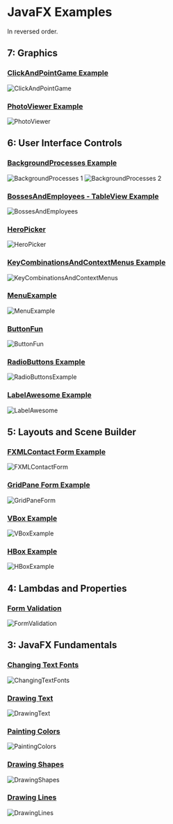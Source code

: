 JavaFX Examples
===============

In reversed order.

7: Graphics
-----------

### [ClickAndPointGame Example](src/main/java/learnfx/javafx9be/ch07graphics/animation/ClickAndPointGame.java)

![ClickAndPointGame](img/ch07graphics/ClickAndPointGame.png "ClickAndPointGame")


### [PhotoViewer Example](src/main/java/learnfx/javafx9be/ch07graphics/photoviewer/PhotoViewer.java)

![PhotoViewer](img/ch07graphics/PhotoViewer.png "PhotoViewer")


6: User Interface Controls
--------------------------

### [BackgroundProcesses Example](src/main/java/learnfx/javafx9be/ch06controls/BackgroundProcesses.java)

![BackgroundProcesses 1](img/ch06controls/BackgroundProcesses_1.png "BackgroundProcesses1")
![BackgroundProcesses 2](img/ch06controls/BackgroundProcesses_2.png "BackgroundProcesses2")    


### [BossesAndEmployees - TableView Example](src/main/java/learnfx/javafx9be/ch06controls/BossesAndEmployees.java)

![BossesAndEmployees](img/ch06controls/BossesAndEmployees.png "BossesAndEmployees")


### [HeroPicker](src/main/java/learnfx/javafx9be/ch06controls/HeroPicker.java)

![HeroPicker](img/ch06controls/HeroPicker.png "HeroPicker")


### [KeyCombinationsAndContextMenus Example](src/main/java/learnfx/javafx9be/ch06controls/KeyCombinationsAndContextMenus.java)

![KeyCombinationsAndContextMenus](img/ch06controls/KeyCombinationsAndContextMenus.png "KeyCombinationsAndContextMenus")


### [MenuExample](src/main/java/learnfx/javafx9be/ch06controls/MenuExample.java)

![MenuExample](img/ch06controls/MenusExample.png "MenuExample")


### [ButtonFun](src/main/java/learnfx/javafx9be/ch06controls/ButtonFun.java)

![ButtonFun](img/ch06controls/ButtonFun.png "ButtonFun")


### [RadioButtons Example](src/main/java/learnfx/javafx9be/ch06controls/RadioButtonsExample.java)

![RadioButtonsExample](img/ch06controls/RadioButtonsExample.png "RadioButtonsExample")


### [LabelAwesome Example](src/main/java/learnfx/javafx9be/ch06controls/LabelAwesome.java)

![LabelAwesome](img/ch06controls/LabelAwesome.png "LabelAwesome")


5: Layouts and Scene Builder
----------------------------

### [FXMLContact Form Example](src/main/java/learnfx/javafx9be/ch05layouts/fxmlusage/FXMLContactForm.java)

![FXMLContactForm](img/ch05layouts/FXMLContactForm.png "FXMLContactForm")


### [GridPane Form Example](src/main/java/learnfx/javafx9be/ch05layouts/gridpane/GridPaneForm.java)

![GridPaneForm](img/ch05layouts/GridPaneForm.png "GridPaneForm")


### [VBox Example](src/main/java/learnfx/javafx9be/ch05layouts/VBoxExample.java)

![VBoxExample](img/ch05layouts/VBoxExample.png "VBoxExample")


### [HBox Example](src/main/java/learnfx/javafx9be/ch05layouts/HBoxExample.java)

![HBoxExample](img/ch05layouts/HBoxExample.png "HBoxExample")


4: Lambdas and Properties
-------------------------

### [Form Validation](src/main/java/learnfx/javafx9be/ch04lambda/FormValidation.java)

![FormValidation](img/ch04lambda/FormValidation.png "FormValidation")



3: JavaFX Fundamentals
----------------------

### [Changing Text Fonts](src/main/java/learnfx/javafx9be/ch03fund/ChangingTextFonts.java)

![ChangingTextFonts](img/ch03fund/ChangingTextFonts.png "ChangingTextFonts")


### [Drawing Text](src/main/java/learnfx/javafx9be/ch03fund/DrawingText.java)

![DrawingText](img/ch03fund/DrawingText.png "DrawingText")


### [Painting Colors](src/main/java/learnfx/javafx9be/ch03fund/PaintingColors.java)

![PaintingColors](img/ch03fund/PaintingColors.png "PaintingColors")


### [Drawing Shapes](src/main/java/learnfx/javafx9be/ch03fund/DrawingShapes.java)

![DrawingShapes](img/ch03fund/DrawingShapes.png "DrawingShapes")


### [Drawing Lines](src/main/java/learnfx/javafx9be/ch03fund/DrawingLines.java)

![DrawingLines](img/ch03fund/DrawingLines.png "DrawingLines")



